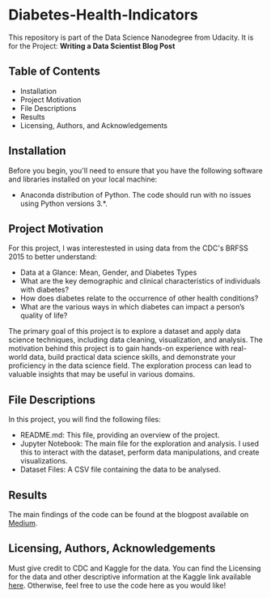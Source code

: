 # Diabetes-Health-Indicators
This repository is part of the Data Science Nanodegree from Udacity. It is for the Project: **Writing a Data Scientist Blog Post**


## Table of Contents

* Installation
* Project Motivation
* File Descriptions
* Results
* Licensing, Authors, and Acknowledgements

## Installation 

Before you begin, you'll need to ensure that you have the following software and libraries installed on your local machine:
* Anaconda distribution of Python. The code should run with no issues using Python versions 3.*.

## Project Motivation

For this project, I was interestested in using data from the CDC's BRFSS 2015 to better understand:

* Data at a Glance: Mean, Gender, and Diabetes Types
* What are the key demographic and clinical characteristics of individuals with diabetes?
* How does diabetes relate to the occurrence of other health conditions?
* What are the various ways in which diabetes can impact a person’s quality of life?

The primary goal of this project is to explore a dataset and apply data science techniques, including data cleaning, visualization, and analysis. The motivation behind this project is to gain hands-on experience with real-world data, build practical data science skills, and demonstrate your proficiency in the data science field. The exploration process can lead to valuable insights that may be useful in various domains.

## File Descriptions 

In this project, you will find the following files:

* README.md: This file, providing an overview of the project.
* Jupyter Notebook: The main file for the exploration and analysis. I used this to interact with the dataset, perform data manipulations, and create visualizations.
* Dataset Files: A CSV file containing the data to be analysed.

## Results

The main findings of the code can be found at the blogpost available on [Medium](https://medium.com/@yannick.gorda/unraveling-the-diabetes-dilemma-a-journey-through-data-572a804f2d2e).

## Licensing, Authors, Acknowledgements

Must give credit to CDC and Kaggle for the data. You can find the Licensing for the data and other descriptive information at the Kaggle link available [here](https://www.kaggle.com/datasets/alexteboul/diabetes-health-indicators-dataset/data). Otherwise, feel free to use the code here as you would like!
